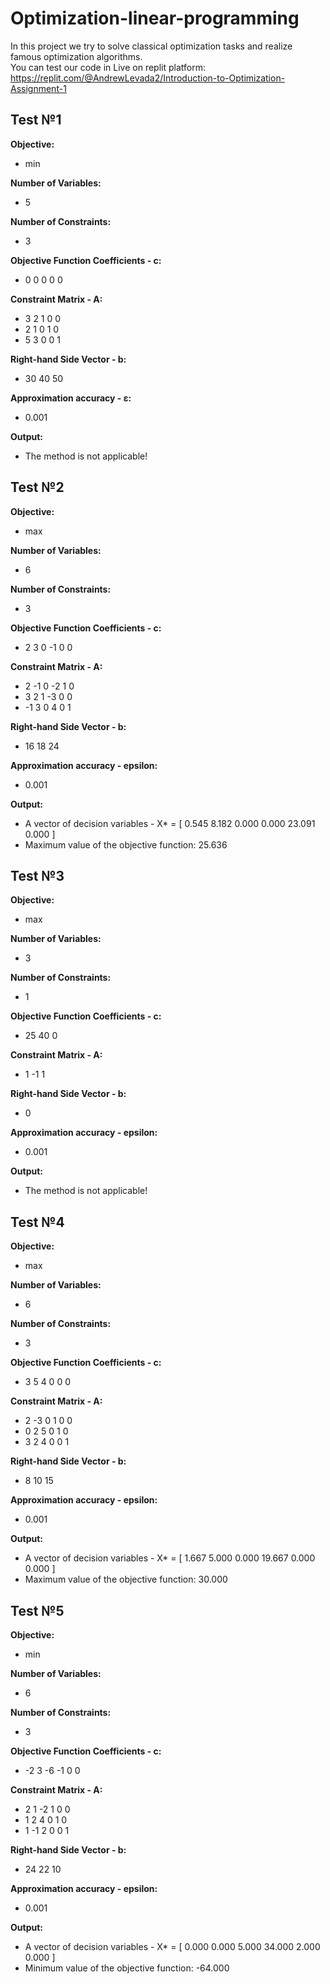 # Optimization-linear-programming
In this project we try to solve classical optimization tasks and realize famous optimization algorithms. \
You can test our code in Live on replit platform: https://replit.com/@AndrewLevada2/Introduction-to-Optimization-Assignment-1

## Test №1
**Objective:**
- min

**Number of Variables:**
- 5

**Number of Constraints:**
- 3

**Objective Function Coefficients - c:**
- 0 0 0 0 0

**Constraint Matrix - A:**
- 3 2 1 0 0
- 2 1 0 1 0
- 5 3 0 0 1

**Right-hand Side Vector - b:**
- 30 40 50

**Approximation accuracy - ε:**
- 0.001

**Output:**
- The method is not applicable!

## Test №2
**Objective:**
- max

**Number of Variables:**
- 6

**Number of Constraints:**
- 3

**Objective Function Coefficients - c:**
- 2 3 0 -1 0 0

**Constraint Matrix - A:**
- 2 -1 0 -2 1 0
- 3 2 1 -3 0 0
- -1 3 0 4 0 1

**Right-hand Side Vector - b:**
- 16 18 24

**Approximation accuracy - epsilon:**
- 0.001

**Output:**
- A vector of decision variables - X* =
  [
  0.545
  8.182
  0.000
  0.000
  23.091
  0.000
  ]
- Maximum value of the objective function: 25.636

## Test №3
**Objective:**
- max

**Number of Variables:**
- 3

**Number of Constraints:**
- 1

**Objective Function Coefficients - c:**
- 25 40 0

**Constraint Matrix - A:**
- 1 -1 1

**Right-hand Side Vector - b:**
- 0

**Approximation accuracy - epsilon:**
- 0.001

**Output:**
- The method is not applicable!

## Test №4
**Objective:**
- max

**Number of Variables:**
- 6

**Number of Constraints:**
- 3

**Objective Function Coefficients - c:**
- 3 5 4 0 0 0

**Constraint Matrix - A:**
- 2 -3 0 1 0 0
- 0 2 5 0 1 0
- 3 2 4 0 0 1

**Right-hand Side Vector - b:**
- 8 10 15

**Approximation accuracy - epsilon:**
- 0.001

**Output:**
- A vector of decision variables - X* =
  [
  1.667
  5.000
  0.000
  19.667
  0.000
  0.000
  ]
- Maximum value of the objective function: 30.000

## Test №5
**Objective:**
- min

**Number of Variables:**
- 6

**Number of Constraints:**
- 3

**Objective Function Coefficients - c:**
- -2 3 -6 -1 0 0

**Constraint Matrix - A:**
- 2 1 -2 1 0 0
- 1 2 4 0 1 0
- 1 -1 2 0 0 1

**Right-hand Side Vector - b:**
- 24 22 10
  
**Approximation accuracy - epsilon:**
- 0.001

**Output:**
- A vector of decision variables - X* =
  [
  0.000
  0.000
  5.000
  34.000
  2.000
  0.000
  ]
- Minimum value of the objective function: -64.000
